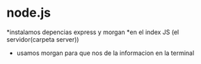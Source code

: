 # node.js

*instalamos depencias express y morgan 
*en el index JS (el servidor(carpeta server)) 
* usamos morgan para que nos de la informacion en la terminal

